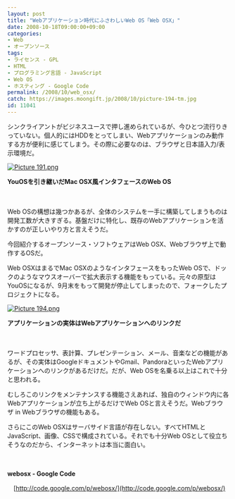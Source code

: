 ```yaml
---
layout: post
title: "Webアプリケーション時代にふさわしいWeb OS「Web OSX」"
date: 2008-10-18T09:00:00+09:00
categories:
- Web
- オープンソース
tags: 
- ライセンス - GPL
- HTML
- プログラミング言語 - JavaScript
- Web OS
- ホスティング - Google Code
permalink: /2008/10/web_osx/
catch: https://images.moongift.jp/2008/10/picture-194-tm.jpg
id: 11041
---
```

シンクライアントがビジネスユースで押し進められているが、今ひとつ流行りきっていない。個人的にはHDDをとってしまい、Webアプリケーションのみ動作する方が便利に感じてしまう。その際に必要なのは、ブラウザと日本語入力/表示環境だ。

  

[![Picture 191.png](https://images.moongift.jp/2008/10/picture-191-tm.jpg)](https://images.moongift.jp/2008/10/picture-191.png)  
  
**YouOSを引き継いだMac OSX風インタフェースのWeb OS**

  

　

  

Web OSの構想は幾つかあるが、全体のシステムを一手に構築してしまうものは開発工数が大きすぎる。基盤だけに特化し、既存のWebアプリケーションを活かすのが正しいやり方と言えそうだ。

  

今回紹介するオープンソース・ソフトウェアはWeb OSX、Webブラウザ上で動作するOSだ。

  
  
<!--more-->  

Web OSXはまるでMac OSXのようなインタフェースをもったWeb OSで、ドックのようなマウスオーバーで拡大表示する機能をもっている。元々の原型はYouOSになるが、9月末をもって開発が停止してしまったので、フォークしたプロジェクトになる。

  

[![Picture 194.png](https://images.moongift.jp/2008/10/picture-194-tm.jpg)](https://images.moongift.jp/2008/10/picture-194.png)  
  
**アプリケーションの実体はWebアプリケーションへのリンクだ**

  

　

  

ワードプロセッサ、表計算、プレゼンテーション、メール、音楽などの機能があるが、その実体はGoogleドキュメントやGmail、PandoraといったWebアプリケーションへのリンクがあるだけだ。だが、Web OSを名乗る以上はこれで十分と思われる。

  

むしろこのリンクをメンテナンスする機能さえあれば、独自のウィンドウ内に各Webアプリケーションが立ち上がるだけでWeb OSと言えそうだ。Webブラウザ in Webブラウザの機能もある。

  

さらにこのWeb OSXはサーバサイド言語が存在しない。すべてHTMLとJavaScript、画像、CSSで構成されている。それでも十分Web OSとして役立ちそうなのだから、インターネットは本当に面白い。

  

　

  

**webosx - Google Code**  
  
　[http://code.google.com/p/webosx/](http://code.google.com/p/webosx/)

  
